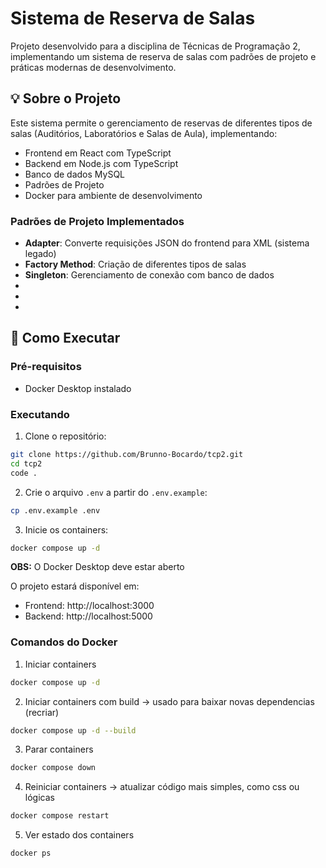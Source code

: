 # Sistema de Reserva de Salas

Projeto desenvolvido para a disciplina de Técnicas de Programação 2, implementando um sistema de reserva de salas com padrões de projeto e práticas modernas de desenvolvimento.

## 💡 Sobre o Projeto

Este sistema permite o gerenciamento de reservas de diferentes tipos de salas (Auditórios, Laboratórios e Salas de Aula), implementando:

- Frontend em React com TypeScript
- Backend em Node.js com TypeScript
- Banco de dados MySQL
- Padrões de Projeto
- Docker para ambiente de desenvolvimento

### Padrões de Projeto Implementados

- **Adapter**: Converte requisições JSON do frontend para XML (sistema legado)
- **Factory Method**: Criação de diferentes tipos de salas
- **Singleton**: Gerenciamento de conexão com banco de dados
-
-
-

## 🚀 Como Executar

### Pré-requisitos

- Docker Desktop instalado

### Executando

1. Clone o repositório:
```bash
git clone https://github.com/Brunno-Bocardo/tcp2.git
cd tcp2
code .
```

2. Crie o arquivo `.env` a partir do `.env.example`:
```bash
cp .env.example .env
```

3. Inicie os containers:
```bash
docker compose up -d
```
**OBS:** O Docker Desktop deve estar aberto

O projeto estará disponível em:
- Frontend: http://localhost:3000
- Backend: http://localhost:5000


### Comandos do Docker

1. Iniciar containers
```bash
docker compose up -d
```

2. Iniciar containers com build -> usado para baixar novas dependencias (recriar)
```bash
docker compose up -d --build
```

3. Parar containers
```bash
docker compose down
```

4. Reiniciar containers -> atualizar código mais simples, como css ou lógicas
```bash
docker compose restart
```

5. Ver estado dos containers
```bash
docker ps
```

